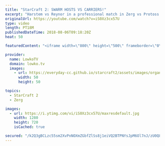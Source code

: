 ```yaml
---
title: "StarCraft 2: SWARM HOSTS VS CARRIERS!"
excerpt: "Harstem vs Reynor in a professional match in Zerg vs Protoss. Subscribe for more videos: http://lowko.tv/youtube New Protoss playstyle: https://goo.gl/pqA6ws  Beautiful surgical play by Reynor. Harstem recognises what is going on, and quickly responds with great counter attacks, continously forcing Zerg"
originalUrl: https://youtube.com/watch?v=iS0Xz3cx57U
type: video
length: PT18M
publishedDateTime: 2018-08-06T09:18:20Z
heat: 50

featuredContent: "<iframe width=\"800\" height=\"500\" frameborder=\"0\" src=\"https://www.youtube.com/embed/iS0Xz3cx57U\" allow=\"accelerometer; autoplay; encrypted-media; gyroscope; picture-in-picture\" allowfullscreen></iframe>"

provider:
  name: LowkoTV
  domain: lowko.tv
  images:
    - url: https://everyday-cc.github.io/starcraft2/assets/images/organizations/lowko.tv-50x50.jpg
      width: 50
      height: 50

topics:
  - StarCraft 2
  - Zerg

images:
  - url: https://i.ytimg.com/vi/iS0Xz3cx57U/maxresdefault.jpg
    width: 1280
    height: 720
    isCached: true

secured: "/k2Q3gBCLzc55sm2XvPnNOXmZGbfZlSs8j1eiVQ2BTPNYsJpM6Ol7nJ/zU0Q8j515Qo3/yvI8w5DGGmDWQyxxQcVtaHQOaveGjgslCL5DmHprMv+uFB4tTORXAfLtwxqI+VLIBbB91H/3gOPn468KDMiaMyY/BqneW6pXVasrceHfc6334Bv56nehOv36ddYUHeNqhm/LTZvA8qOZdQAokIf2Hj3a6touEahz/KF7GqfVy7gr2/MFVglZj1XM2xuY4DqW9gYkgENMSpxpWOd+ZFMgPOHR8vhhVzfuQ04tFTJwEg1Trp1Gn+yBqIFU+WP3l9t7D9g+WVj/Sur6noEeluvPecDNL1WXIXH6Jjvn3M6aISGo1QXlpJ07GCcQE2dbJlWkYhcQY3veee0O1IuvsRPpdtd0NS66dOOrSl3/bw=;4Uk1V4lcOUICCW+nF1ML3A=="
---
```


